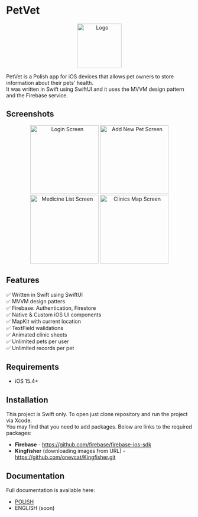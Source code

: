 # PetVet
<p align="center">
	<img src="http://mgorzkowski.pl/wp-content/uploads/2022/10/petVietIcon.png)" alt="Logo" width="120" >
</p>
PetVet is a Polish app for iOS devices that allows pet owners to store information about their pets' health.<br>
It was written in Swift using SwiftUI and it uses the MVVM design pattern and the Firebase service.

## Screenshots
<p align="center">
	<img src="http://mgorzkowski.pl/wp-content/uploads/2022/10/login-screen-iphone13promax.png" alt="Login Screen" width="185">
	<img src="http://mgorzkowski.pl/wp-content/uploads/2022/10/add-pet-screen-iphone13promax.png" alt="Add New Pet Screen" width="185">
	<img src="http://mgorzkowski.pl/wp-content/uploads/2022/10/medicine-list-screen-iphone13promax.png" alt="Medicine List Screen" width="185">
	<img src="http://mgorzkowski.pl/wp-content/uploads/2022/10/clinics-map-screen-iphone13promax.png" alt="Clinics Map Screen" width="185">
</p>

## Features
:white_check_mark: Written in Swift using SwiftUI<br>
:white_check_mark: MVVM design patters<br>
:white_check_mark: Firebase: Authentication, Firestore<br>
:white_check_mark: Native & Custom iOS UI components<br>
:white_check_mark: MapKit with current location<br>
:white_check_mark: TextField walidations<br>
:white_check_mark: Animated clinic sheets<br>
:white_check_mark: Unlimited pets per user<br>
:white_check_mark: Unlimited records per pet<br>

## Requirements
- iOS 15.4+

## Installation
This project is Swift only. To open just clone repository and run the project via Xcode.<br>
You may find that you need to add packages. Below are links to the required packages:
- **Firebase** - https://github.com/firebase/firebase-ios-sdk
- **Kingfisher** (downloading images from URL) - https://github.com/onevcat/Kingfisher.git

## Documentation
Full documentation is available here:<br>
- <a href="https://github.com/MichalGorzkowski/petvet/blob/main/DOCUMENTATION-PL.md">POLISH</a><br>
- ENGLISH (soon)
